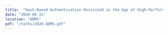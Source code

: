 ```yaml
---
title:  "Hash-Based Authentication Revisited in the Age of High-Performance Computers"
date: "2020-08-31"
location: "ADMS"
pdf: "/talks/2020-ADMS.pdf"
---
```

